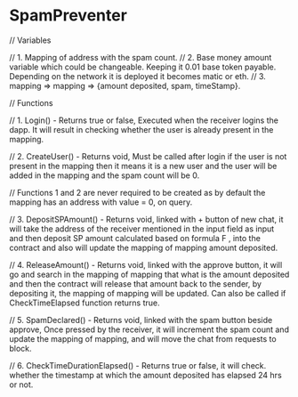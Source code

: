 # SpamPreventer

// Variables

// 1. Mapping of address with the spam count.
// 2. Base money amount variable which could be changeable. Keeping it 0.01 base token payable. Depending on the network it is deployed it becomes matic or eth.
// 3. mapping => mapping => {amount deposited, spam, timeStamp}.

// Functions

// 1. Login() - Returns true or false, Executed when the receiver logins the dapp. It will result in checking whether the user is already present in the mapping.


// 2. CreateUser() - Returns void, Must be called after login if the user is not present in the mapping then it means it is a new user and the user will be added in the mapping and the spam count will be 0.

// Functions 1 and 2 are never required to be created as by default the mapping has an address with value = 0, on query.

// 3. DepositSPAmount() - Returns void, linked with + button of new chat, it will take the address of the receiver mentioned in the input field as input and then deposit SP amount calculated based on formula F , into the contract and also will update the mapping of mapping amount deposited.

// 4. ReleaseAmount() - Returns void, linked with the approve button, it will go and search in the mapping of mapping that what is the amount deposited and then the contract will release that amount back to the sender, by depositing it, the mapping of mapping will be updated. Can also be called if CheckTimeElapsed function returns true.

// 5. SpamDeclared() -  Returns void, linked with the spam button beside approve, Once pressed by the receiver, it will increment the spam count and update the mapping of mapping, and will move the chat from requests to block.

// 6. CheckTimeDurationElapsed() - Returns true or false, it will check. whether the timestamp at which the amount deposited has elapsed 24 hrs or not.